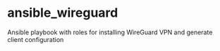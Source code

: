 # ansible_wireguard
Ansible playbook with roles for installing WireGuard VPN and generate client configuration
